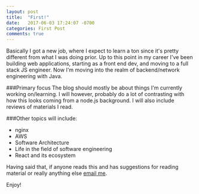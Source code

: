 ```yaml
---
layout: post
title:  "First!"
date:   2017-06-03 17:24:07 -0700
categories: First Post
comments: true
---
```

Basically I got a new job, where I expect to learn a ton since it's pretty different from what I was doing prior.  Up to this point in my career I've been building web applications, starting as a front end dev, and moving to a full stack JS engineer.  Now I'm moving into the realm of backend/network engineering with Java. 

###Primary focus
The blog should mostly be about things I'm currently working on/learning.  I will however, probably do a lot of contrasting with how this looks coming from a node.js background.  I will also include reviews of materials I read.

###Other topics will include:
- nginx
- AWS
- Software Architecture
- Life in the field of software engineering
- React and its ecosystem 

Having said that, if anyone reads this and has suggestions for reading material or really anything else [email me](mailto:radley.mith@gmail.com).

Enjoy!